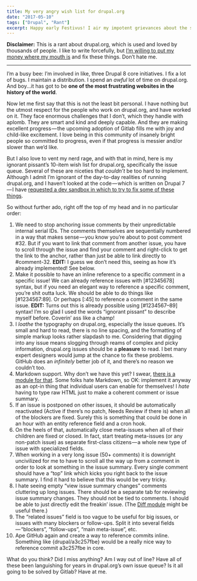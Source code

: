 ```yaml
---
title: My very angry wish list for drupal.org
date: "2017-05-10"
tags: ["Drupal", "Rant"]
excerpt: Happy early Festivus! I air my impotent grievances about the state of drupal.org.
---
```

**Disclaimer:** This is a rant about drupal.org, which is used and loved by thousands of people. I like to write forcefully, but [I’m willing to put my money where my mouth is](https://www.drupal.org/node/2877439) and fix these things. Don’t hate me.

---
I’m a busy bee: I’m involved in like, three Drupal 8 core initiatives. I fix a lot of bugs. I maintain a distribution. I spend an *awful* lot of time on drupal.org. And boy...it has got to be **one of the most frustrating websites in the history of the world**.

Now let me first say that this is not the least bit personal. I have nothing but the utmost respect for the people who work on drupal.org, and have worked on it. They face enormous challenges that I don’t, which they handle with aplomb. They are smart and kind and deeply capable. And they are making excellent progress — the upcoming adoption of Gitlab fills me with joy and child-like excitement. I love being in this community of insanely bright people so committed to progress, even if that progress is messier and/or slower than we’d like.

But I also love to vent my nerd rage, and with that in mind, here is my ignorant pissant’s 10-item wish list for drupal.org, specifically the issue queue. Several of these are niceties that *couldn’t* be too hard to implement. Although I admit I’m ignorant of the day-to-day realities of running drupal.org, and I haven’t looked at the code — which is written on Drupal 7 — I have [requested a dev sandbox in which to try to fix some of these things](https://www.drupal.org/node/2877439).

So without further ado, right off the top of my head and in no particular order:

1. We need to stop anchoring issue comments by their unpredictable internal serial IDs. The comments themselves are sequentially numbered in a way that makes sense — you know you’re about to post comment #32. But if you want to link that comment from another issue, you have to scroll through the issue and find your comment and right-click to get the link to the anchor, rather than just be able to link directly to #comment-32. **EDIT:** I guess we don’t need this, seeing as how it’s already implemented! See below.
2. Make it possible to have an inline reference to a specific comment in a specific issue! We can already reference issues with [#12345678] syntax, but if you need an elegant way to reference a specific comment, you’re shit outta luck. We should be able to do things like [#1234567:89]. Or perhaps [:45] to reference a comment in the same issue. **EDIT:** Turns out this is already possible using [#1234567–89] syntax! I’m so glad I used the words “ignorant pissant” to describe myself before. Coverin’ ass like a champ!
3. I *loathe* the typography on drupal.org, especially the issue queues. It’s small and hard to read, there is no line spacing, and the formatting of simple markup looks rather slapdash to me. Considering that digging into any issue means slogging through reams of complex and picky information, drupal.org issues should be a **pleasure** to read. I bet many expert designers would jump at the chance to fix these problems. GitHub does an *infinitely* better job of it, and there’s no reason we couldn’t too.
4. Markdown support. Why don’t we have this yet? I swear, [there is a module for that](https://www.drupal.org/project/markdown). Some folks hate Markdown, so OK: implement it anyway as an opt-in thing that individual users can enable for themselves! I *hate* having to type raw HTML just to make a coherent comment or issue summary.
5. If an issue is postponed on other issues, it should be automatically reactivated (Active if there’s no patch, Needs Review if there is) when all of the blockers are fixed. Surely this is something that could be done in an hour with an entity reference field and a cron hook.
6. On the heels of that, automatically close meta-issues when all of their children are fixed or closed. In fact, start treating meta-issues (or any non-patch issue) as separate first-class citizens — a whole new type of issue with specialized fields.
7. When working in a very long issue (50+ comments) it is downright uncivilized for me to have to scroll all the way up from a comment in order to look at something in the issue summary. Every single comment should have a “top” link which kicks you right back to the issue summary. I find it hard to believe that this would be very tricky.
8. I hate seeing empty “view issue summary changes” comments cluttering up long issues. There should be a separate tab for reviewing issue summary changes. They should not be tied to comments. I should be able to just directly edit the freakin’ issue. (The [Diff module](http://drupal.org/project/diff) might be useful there.)
9. The “related issues” field is too vague to be useful for big issues, or issues with many blockers or follow-ups. Split it into several fields — “blockers”, “follow-ups”, “main meta-issue”, etc.
10. Ape GitHub again and create a way to reference commits inline. Something like {drupal/a3c257fbe} would be a really nice way to reference commit a3c257fbe in core.

What do you think? Did I miss anything? Am I way out of line? Have all of these been languishing for years in drupal.org’s own issue queue? Is it all going to be solved by Gitlab? Have at me.
